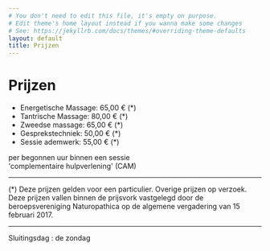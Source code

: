```yaml
---
# You don't need to edit this file, it's empty on purpose.
# Edit theme's home layout instead if you wanna make some changes
# See: https://jekyllrb.com/docs/themes/#overriding-theme-defaults
layout: default
title: Prijzen
---
```

# Prijzen

* Energetische Massage: 65,00 € (*)
* Tantrische Massage: 80,00 € (*)
* Zweedse massage: 65,00 € (*)
* Gesprekstechniek: 50,00 € (*)
* Sessie ademwerk: 55,00 € (*)

per begonnen uur binnen een sessie  
'complementaire hulpverlening' (CAM)

---
(*) Deze prijzen gelden voor een particulier. Overige prijzen op verzoek.  
Deze prijzen vallen binnen de prijsvork vastgelegd door de beroepsvereniging Naturopathica op de algemene vergadering van 15 februari 2017.  

---
Sluitingsdag : de zondag
